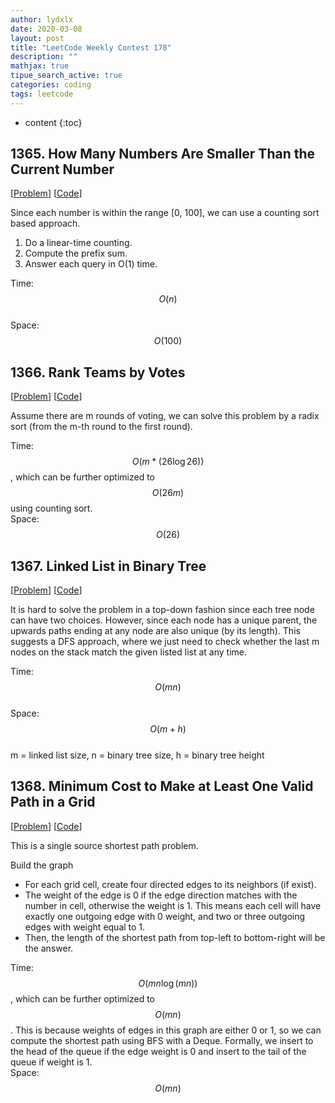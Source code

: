 ```yaml
---
author: lydxlx
date: 2020-03-08
layout: post
title: "LeetCode Weekly Contest 178"
description: ""
mathjax: true
tipue_search_active: true
categories: coding
tags: leetcode
---
```


* content
{:toc}

## 1365. How Many Numbers Are Smaller Than the Current Number
[[Problem](https://leetcode.com/problems/how-many-numbers-are-smaller-than-the-current-number/)]
[[Code](https://github.com/lydxlx1/LeetCode/blob/master/src/how-many-numbers-are-smaller-than-the-current-number.py)]

Since each number is within the range [0, 100], we can use a counting sort based approach.
1. Do a linear-time counting.
2. Compute the prefix sum.
3. Answer each query in O(1) time.

Time: $$O(n)$$  
Space: $$O(100)$$  

## 1366. Rank Teams by Votes
[[Problem](https://leetcode.com/contest/weekly-contest-178/problems/rank-teams-by-votes/)]
[[Code](https://github.com/lydxlx1/LeetCode/blob/master/src/rank-teams-by-votes.py)]

Assume there are m rounds of voting, we can solve this problem by a radix sort (from the m-th round to the first round).

Time: $$O(m * (26 \log 26))$$, which can be further optimized to $$O(26m)$$ using counting sort.  
Space: $$O(26)$$  

## 1367. Linked List in Binary Tree
[[Problem](https://leetcode.com/problems/linked-list-in-binary-tree/)]
[[Code](https://github.com/lydxlx1/LeetCode/blob/master/src/linked-list-in-binary-tree.py)]

It is hard to solve the problem in a top-down fashion since each tree node can have two choices.
However, since each node has a unique parent, the upwards paths ending at any node are also unique (by its length).
This suggests a DFS approach, where we just need to check whether the last m nodes on the stack match the given listed list at any time.

Time: $$O(mn)$$  
Space: $$O(m + h)$$  
m = linked list size, n = binary tree size, h = binary tree height

## 1368. Minimum Cost to Make at Least One Valid Path in a Grid
[[Problem](https://leetcode.com/problems/minimum-cost-to-make-at-least-one-valid-path-in-a-grid/)]
[[Code](https://github.com/lydxlx1/LeetCode/blob/master/src/minimum-cost-to-make-at-least-one-valid-path-in-a-grid.py)]

This is a single source shortest path problem.

Build the graph
- For each grid cell, create four directed edges to its neighbors (if exist).
- The weight of the edge is 0 if the edge direction matches with the number in cell, otherwise the weight is 1.
  This means each cell will have exactly one outgoing edge with 0 weight, and two or three outgoing edges with weight equal to 1.
- Then, the length of the shortest path from top-left to bottom-right will be the answer.

Time: $$O(mn \log (mn))$$, which can be further optimized to $$O(mn)$$.
      This is because weights of edges in this graph are either 0 or 1, so we can compute the shortest path using BFS with a Deque.
      Formally, we insert to the head of the queue if the edge weight is 0 and insert to the tail of the queue if weight is 1.  
Space: $$O(mn)$$
